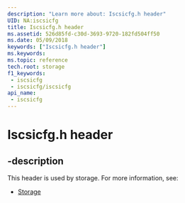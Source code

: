 ```yaml
---
description: "Learn more about: Iscsicfg.h header"
UID: NA:iscsicfg
title: Iscsicfg.h header
ms.assetid: 526d85fd-c30d-3693-9720-182fd504ff50
ms.date: 05/09/2018
keywords: ["Iscsicfg.h header"]
ms.keywords: 
ms.topic: reference
tech.root: storage
f1_keywords:
 - iscsicfg
 - iscsicfg/iscsicfg
api_name:
 - iscsicfg
---
```


# Iscsicfg.h header


## -description

This header is used by storage. For more information, see:

- [Storage](../_storage/index.md)

